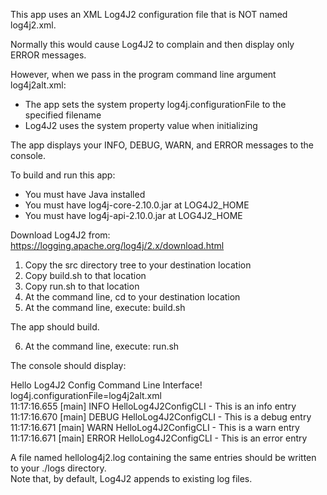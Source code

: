 This app uses an XML Log4J2 configuration file that is NOT named log4j2.xml.

Normally this would cause Log4J2 to complain and then display only ERROR messages.

However, when we pass in the program command line argument log4j2alt.xml:

- The app sets the system property log4j.configurationFile to the specified filename
- Log4J2 uses the system property value when initializing

The app displays your INFO, DEBUG, WARN, and ERROR messages to the console.

To build and run this app:
- You must have Java installed
- You must have log4j-core-2.10.0.jar at LOG4J2_HOME
- You must have log4j-api-2.10.0.jar  at LOG4J2_HOME

Download Log4J2 from: https://logging.apache.org/log4j/2.x/download.html
1. Copy the src directory tree to your destination location
2. Copy build.sh to that location
3. Copy run.sh to that location
4. At the command line, cd to your destination location
5. At the command line, execute: build.sh

The app should build.

6. At the command line, execute: run.sh

The console should display:

Hello Log4J2 Config Command Line Interface!  
log4j.configurationFile=log4j2alt.xml  
11:17:16.655 [main] INFO  HelloLog4J2ConfigCLI - This is an info entry  
11:17:16.670 [main] DEBUG HelloLog4J2ConfigCLI - This is a debug entry  
11:17:16.671 [main] WARN  HelloLog4J2ConfigCLI - This is a warn entry  
11:17:16.671 [main] ERROR HelloLog4J2ConfigCLI - This is an error entry

A file named hellolog4j2.log containing the same entries should be written to your ./logs directory.  
Note that, by default, Log4J2 appends to existing log files.
